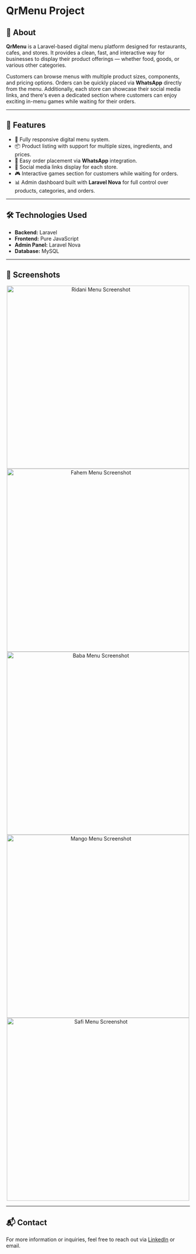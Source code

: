 # QrMenu Project

## 📖 About

**QrMenu** is a Laravel-based digital menu platform designed for restaurants, cafes, and stores. It provides a clean, fast, and interactive way for businesses to display their product offerings — whether food, goods, or various other categories.  

Customers can browse menus with multiple product sizes, components, and pricing options. Orders can be quickly placed via **WhatsApp** directly from the menu. Additionally, each store can showcase their social media links, and there's even a dedicated section where customers can enjoy exciting in-menu games while waiting for their orders.

---

## 🚀 Features

- 📱 Fully responsive digital menu system.
- 📦 Product listing with support for multiple sizes, ingredients, and prices.
- 🛒 Easy order placement via **WhatsApp** integration.
- 📱 Social media links display for each store.
- 🎮 Interactive games section for customers while waiting for orders.
- 📊 Admin dashboard built with **Laravel Nova** for full control over products, categories, and orders.

---

## 🛠️ Technologies Used

- **Backend:** Laravel  
- **Frontend:** Pure JavaScript  
- **Admin Panel:** Laravel Nova  
- **Database:** MySQL  

---

## 📸 Screenshots

<div align="center">
  <img src="screenshots/ridani.jpeg" width="500" alt="Ridani Menu Screenshot">
  <img src="screenshots/fahem.jpeg" width="500" alt="Fahem Menu Screenshot">
  <img src="screenshots/baba.jpeg" width="500" alt="Baba Menu Screenshot">
  <img src="screenshots/mango.jpeg" width="500" alt="Mango Menu Screenshot">
  <img src="screenshots/safi.jpeg" width="500" alt="Safi Menu Screenshot">
</div>

---

## 📬 Contact

For more information or inquiries, feel free to reach out via [LinkedIn](#) or email.

